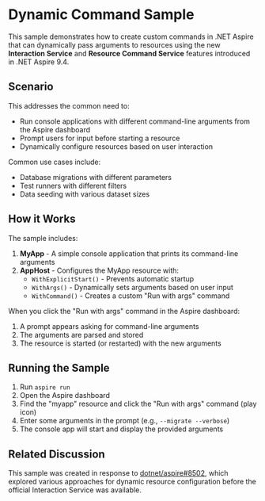 # Dynamic Command Sample

This sample demonstrates how to create custom commands in .NET Aspire that can dynamically pass arguments to resources using the new **Interaction Service** and **Resource Command Service** features introduced in .NET Aspire 9.4.

## Scenario

This addresses the common need to:

- Run console applications with different command-line arguments from the Aspire dashboard
- Prompt users for input before starting a resource
- Dynamically configure resources based on user interaction

Common use cases include:

- Database migrations with different parameters
- Test runners with different filters
- Data seeding with various dataset sizes

## How it Works

The sample includes:

1. **MyApp** - A simple console application that prints its command-line arguments
2. **AppHost** - Configures the MyApp resource with:
   - `WithExplicitStart()` - Prevents automatic startup
   - `WithArgs()` - Dynamically sets arguments based on user input
   - `WithCommand()` - Creates a custom "Run with args" command

When you click the "Run with args" command in the Aspire dashboard:

1. A prompt appears asking for command-line arguments
2. The arguments are parsed and stored
3. The resource is started (or restarted) with the new arguments

## Running the Sample

1. Run `aspire run`
2. Open the Aspire dashboard
3. Find the "myapp" resource and click the "Run with args" command (play icon)
4. Enter some arguments in the prompt (e.g., `--migrate --verbose`)
5. The console app will start and display the provided arguments

## Related Discussion

This sample was created in response to [dotnet/aspire#8502](https://github.com/dotnet/aspire/discussions/8502), which explored various approaches for dynamic resource configuration before the official Interaction Service was available.